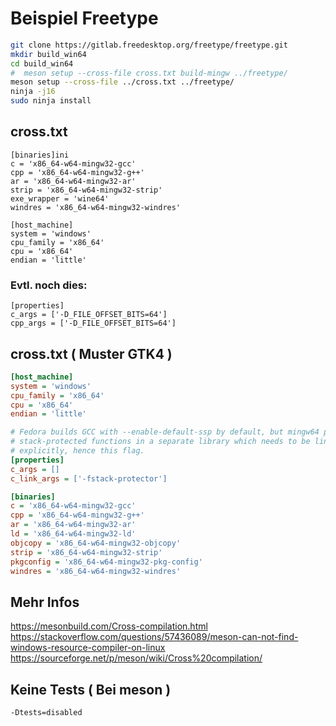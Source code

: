 # Beispiel Freetype

```bash
git clone https://gitlab.freedesktop.org/freetype/freetype.git
mkdir build_win64
cd build_win64
#  meson setup --cross-file cross.txt build-mingw ../freetype/
meson setup --cross-file ../cross.txt ../freetype/
ninja -j16
sudo ninja install
```

## cross.txt
```
[binaries]ini
c = 'x86_64-w64-mingw32-gcc'
cpp = 'x86_64-w64-mingw32-g++'
ar = 'x86_64-w64-mingw32-ar'
strip = 'x86_64-w64-mingw32-strip'
exe_wrapper = 'wine64'
windres = 'x86_64-w64-mingw32-windres'

[host_machine]
system = 'windows'
cpu_family = 'x86_64'
cpu = 'x86_64'
endian = 'little'
```
### Evtl. noch dies:
```
[properties]
c_args = ['-D_FILE_OFFSET_BITS=64']
cpp_args = ['-D_FILE_OFFSET_BITS=64']
```

## cross.txt ( Muster GTK4 )
```ini
[host_machine]
system = 'windows'
cpu_family = 'x86_64'
cpu = 'x86_64'
endian = 'little'

# Fedora builds GCC with --enable-default-ssp by default, but mingw64 puts its
# stack-protected functions in a separate library which needs to be linked
# explicitly, hence this flag.
[properties]
c_args = []
c_link_args = ['-fstack-protector']

[binaries]
c = 'x86_64-w64-mingw32-gcc'
cpp = 'x86_64-w64-mingw32-g++'
ar = 'x86_64-w64-mingw32-ar'
ld = 'x86_64-w64-mingw32-ld'
objcopy = 'x86_64-w64-mingw32-objcopy'
strip = 'x86_64-w64-mingw32-strip'
pkgconfig = 'x86_64-w64-mingw32-pkg-config'
windres = 'x86_64-w64-mingw32-windres'
```

## Mehr Infos
https://mesonbuild.com/Cross-compilation.html
https://stackoverflow.com/questions/57436089/meson-can-not-find-windows-resource-compiler-on-linux
https://sourceforge.net/p/meson/wiki/Cross%20compilation/

## Keine Tests ( Bei meson )
`-Dtests=disabled`


